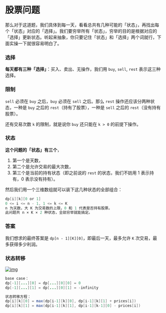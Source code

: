 # 股票问题



那么对于这道题，我们具体到每一天，看看总共有几种可能的「状态」，再找出每个「状态」对应的「选择」。我们要穷举所有「状态」，穷举的目的是根据对应的「选择」更新状态。听起来抽象，你只要记住「状态」和「选择」两个词就行，下面实操一下就很容易明白了。



### 选择

**每天都有三种「选择」**：买入、卖出、无操作，我们用 `buy`, `sell`, `rest` 表示这三种选择。



### 限制

 `sell` 必须在 `buy` 之后，`buy` 必须在 `sell` 之后。那么 `rest` 操作还应该分两种状态，一种是 `buy` 之后的 `rest`（持有了股票），一种是 `sell` 之后的 `rest`（没有持有股票）。

还有交易次数 `k` 的限制，就是说你 `buy` 还只能在 `k > 0` 的前提下操作。



### 状态

**这个问题的「状态」有三个**，

1. 第一个是天数，
2. 第二个是允许交易的最大次数，
3. 第三个是当前的持有状态（即之前说的 `rest` 的状态，我们不妨用 1 表示持有，0 表示没有持有）。

然后我们用一个三维数组就可以装下这几种状态的全部组合：

```java
dp[i][k][0 or 1]
0 <= i <= n - 1, 1 <= k <= K
n 为天数，大 K 为交易数的上限，0 和 1 代表是否持有股票。
此问题共 n × K × 2 种状态，全部穷举就能搞定。
```



### 答案

我们想求的最终答案是 `dp[n - 1][K][0]`，即最后一天，最多允许 `K` 次交易，最多获得多少利润。





### 状态转移

[![img](https://labuladong.gitee.io/algo/images/股票问题/1.png)](https://labuladong.gitee.io/algo/images/股票问题/1.png)





```java
base case：
dp[-1][...][0] = dp[...][0][0] = 0
dp[-1][...][1] = dp[...][0][1] = -infinity

状态转移方程：
dp[i][k][0] = max(dp[i-1][k][0], dp[i-1][k][1] + prices[i])
dp[i][k][1] = max(dp[i-1][k][1], dp[i-1][k-1][0] - prices[i])
```

